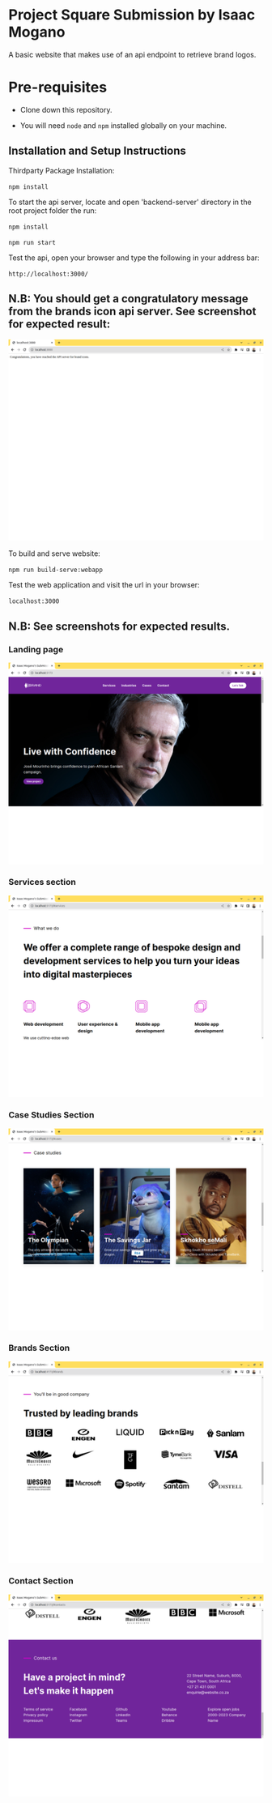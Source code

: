 # Project Square Submission by Isaac Mogano

A basic website that makes use of an api endpoint to retrieve brand logos.

# Pre-requisites

 - Clone down this repository.

 - You will need `node` and `npm` installed globally on your machine. 

## Installation and Setup Instructions

Thirdparty Package Installation:

`npm install`   

To start the api server, locate and open 'backend-server' directory in the root project folder the run:

`npm install`

`npm run start`

Test the api, open your browser and type the following in your address bar:

`http://localhost:3000/`

## N.B: You should get a congratulatory message from the brands icon api server. See screenshot for expected result:

![RunningServer](./screenshots/Screenshot%20from%202023-10-26%2012-07-03.png)  

To build and serve website:

`npm run build-serve:webapp`

Test the web application and visit the url in your browser:

`localhost:3000`

## N.B: See screenshots for expected results.

### Landing page

![LandingPageScreenshot](./screenshots/Screenshot%20from%202023-10-26%2012-04-36.png)
### Services section
![ServicesSectionScreenshot](./screenshots/Screenshot%20from%202023-10-26%2012-04-51.png)
### Case Studies Section
![CaseStudiesSectionScreenshot](./screenshots/Screenshot%20from%202023-10-26%2013-26-19.png) 
### Brands Section
![BrandsSectionScreenshot](./screenshots/Screenshot%20from%202023-10-26%2013-09-41.png) 
### Contact Section
![ContactSectionScreenshot](./screenshots/Screenshot%20from%202023-10-26%2012-05-31.png)